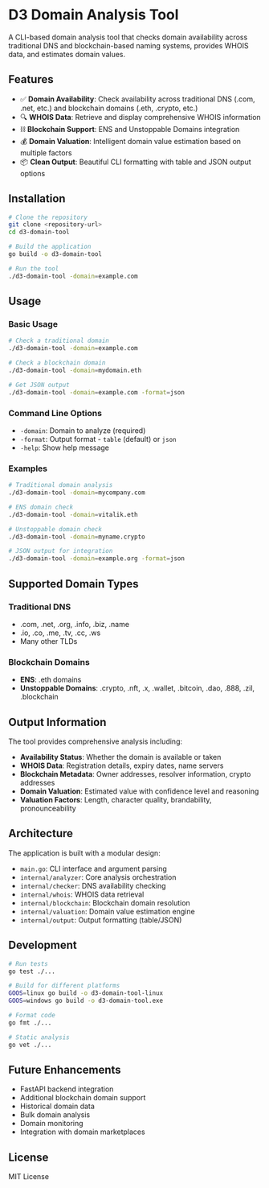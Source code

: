 # D3 Domain Analysis Tool

A CLI-based domain analysis tool that checks domain availability across traditional DNS and blockchain-based naming systems, provides WHOIS data, and estimates domain values.

## Features

- ✅ **Domain Availability**: Check availability across traditional DNS (.com, .net, etc.) and blockchain domains (.eth, .crypto, etc.)
- 🔍 **WHOIS Data**: Retrieve and display comprehensive WHOIS information
- ⛓️ **Blockchain Support**: ENS and Unstoppable Domains integration
- 💰 **Domain Valuation**: Intelligent domain value estimation based on multiple factors
- 📦 **Clean Output**: Beautiful CLI formatting with table and JSON output options

## Installation

```bash
# Clone the repository
git clone <repository-url>
cd d3-domain-tool

# Build the application
go build -o d3-domain-tool

# Run the tool
./d3-domain-tool -domain=example.com
```

## Usage

### Basic Usage

```bash
# Check a traditional domain
./d3-domain-tool -domain=example.com

# Check a blockchain domain
./d3-domain-tool -domain=mydomain.eth

# Get JSON output
./d3-domain-tool -domain=example.com -format=json
```

### Command Line Options

- `-domain`: Domain to analyze (required)
- `-format`: Output format - `table` (default) or `json`
- `-help`: Show help message

### Examples

```bash
# Traditional domain analysis
./d3-domain-tool -domain=mycompany.com

# ENS domain check
./d3-domain-tool -domain=vitalik.eth

# Unstoppable domain check
./d3-domain-tool -domain=myname.crypto

# JSON output for integration
./d3-domain-tool -domain=example.org -format=json
```

## Supported Domain Types

### Traditional DNS
- .com, .net, .org, .info, .biz, .name
- .io, .co, .me, .tv, .cc, .ws
- Many other TLDs

### Blockchain Domains
- **ENS**: .eth domains
- **Unstoppable Domains**: .crypto, .nft, .x, .wallet, .bitcoin, .dao, .888, .zil, .blockchain

## Output Information

The tool provides comprehensive analysis including:

- **Availability Status**: Whether the domain is available or taken
- **WHOIS Data**: Registration details, expiry dates, name servers
- **Blockchain Metadata**: Owner addresses, resolver information, crypto addresses
- **Domain Valuation**: Estimated value with confidence level and reasoning
- **Valuation Factors**: Length, character quality, brandability, pronounceability

## Architecture

The application is built with a modular design:

- `main.go`: CLI interface and argument parsing
- `internal/analyzer`: Core analysis orchestration
- `internal/checker`: DNS availability checking
- `internal/whois`: WHOIS data retrieval
- `internal/blockchain`: Blockchain domain resolution
- `internal/valuation`: Domain value estimation engine
- `internal/output`: Output formatting (table/JSON)

## Development

```bash
# Run tests
go test ./...

# Build for different platforms
GOOS=linux go build -o d3-domain-tool-linux
GOOS=windows go build -o d3-domain-tool.exe

# Format code
go fmt ./...

# Static analysis
go vet ./...
```

## Future Enhancements

- FastAPI backend integration
- Additional blockchain domain support
- Historical domain data
- Bulk domain analysis
- Domain monitoring
- Integration with domain marketplaces

## License

MIT License